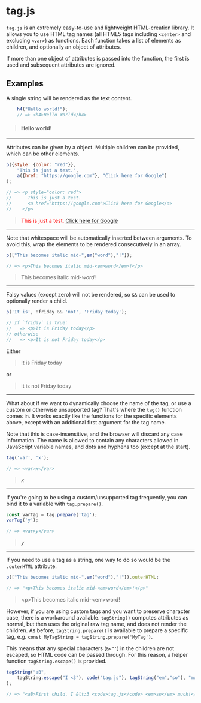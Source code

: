 
# tag.js

`tag.js` is an extremely easy-to-use and lightweight HTML-creation library. It allows you to use HTML tag names (all HTML5 tags including `<center>` and excluding `<var>`) as functions. Each function takes a list of elements as children, and optionally an object of attributes.

If more than one object of attributes is passed into the function, the first is used and subsequent attributes are ignored.

## Examples

A single string will be rendered as the text content.

```js
    h4("Hello world!");
    // => <h4>Hello World</h4>
```

> <h4>Hello world!</h4>

---

Attributes can be given by a object. Multiple children can be provided, which can be other elements.

```js
p({style: {color: "red"}},
    "This is just a test.",
    a({href: "https://google.com"}, "Click here for Google")
);

// => <p style="color: red">
//      This is just a test.
//      <a href="https://google.com">Click here for Google</a>
//    </p>
```

> <p style="color: red">This is just a test. <a href="https://google.com">Click here for Google</a></p>

---

Note that whitespace will be automatically inserted between arguments. To avoid this, wrap the elements to be rendered consecutively in an array.

```js
p(["This becomes italic mid-",em("word"),"!"]);

// => <p>This becomes italic mid-<em>word</em>!</p>
```

> <p>This becomes italic mid-<em>word</em>!</p>

---

Falsy values (except zero) will not be rendered, so `&&` can be used to optionally render a child.

```js
p('It is', !friday && 'not', 'Friday today');

// If `friday` is true:
//   => <p>It is Friday today</p>
// otherwise
//   => <p>It is not Friday today</p>
```

Either
> <p>It is Friday today</p>
or
> <p>It is not Friday today</p>

---

What about if we want to dynamically choose the name of the tag, or use a custom or otherwise unsupported tag? That's where the `tag()` function comes in. It works exactly like the functions for the specific elements above, except with an additional first argument for the tag name.

Note that this is case-insensitive, and the browser will discard any case information. The name is allowed to contain any characters allowed in JavaScript variable names, and dots and hyphens too (except at the start).

```js
tag('var', 'x');

// => <var>x</var>
```

> <var>x</var>

---

If you're going to be using a custom/unsupported tag frequently, you can bind it to a variable with `tag.prepare()`.

```js
const varTag = tag.prepare('tag');
varTag('y');

// => <var>y</var>
```

> <var>y</var>

---

If you need to use a tag as a string, one way to do so would be the `.outerHTML` attribute.

```js
p(["This becomes italic mid-",em("word"),"!"]).outerHTML;

// => "<p>This becomes italic mid-<em>word</em>!</p>"
```

> \<p>This becomes italic mid-\<em>word</em>!</p>

However, if you are using custom tags and you want to preserve character case, there is a workaround available. `tagString()` computes attributes as normal, but then uses the original raw tag name, and does not render the children. As before, `tagString.prepare()` is available to prepare a specific tag, e.g. `const MyTagString = tagString.prepare('MyTag')`.

This means that any special characters (`&<"'`) in the children are not escaped, so HTML code can be passed through. For this reason, a helper function `tagString.escape()` is provided.

```js
tagString("aB",
    tagString.escape("I <3"), code("tag.js"), tagString("em","so"), "much!"
);

// => "<aB>First child. I &lt;3 <code>tag.js</code> <em>so</em> much!</aB>"
```
